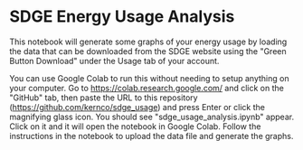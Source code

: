 # SDGE Energy Usage Analysis

This notebook will generate some graphs of your energy usage by loading the data that can be downloaded from the SDGE website using the "Green Button Download" under the Usage tab of your account.

You can use Google Colab to run this without needing to setup anything on your computer. Go to https://colab.research.google.com/ and click on the "GitHub" tab, then paste the URL to this repository (https://github.com/kernco/sdge_usage) and press Enter or click the magnifying glass icon. You should see "sdge_usage_analysis.ipynb" appear. Click on it and it will open the notebook in Google Colab. Follow the instructions in the notebook to upload the data file and generate the graphs.
